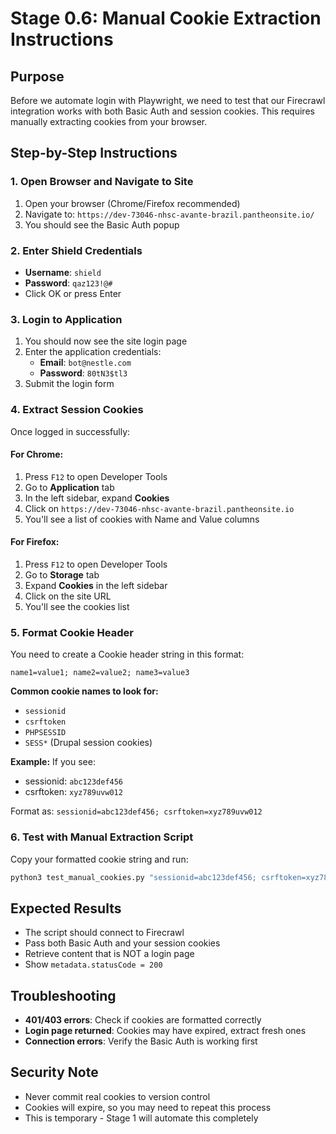 # Stage 0.6: Manual Cookie Extraction Instructions

## Purpose
Before we automate login with Playwright, we need to test that our Firecrawl integration works with both Basic Auth and session cookies. This requires manually extracting cookies from your browser.

## Step-by-Step Instructions

### 1. Open Browser and Navigate to Site
1. Open your browser (Chrome/Firefox recommended)
2. Navigate to: `https://dev-73046-nhsc-avante-brazil.pantheonsite.io/`
3. You should see the Basic Auth popup

### 2. Enter Shield Credentials
- **Username**: `shield`
- **Password**: `qaz123!@#`
- Click OK or press Enter

### 3. Login to Application
1. You should now see the site login page
2. Enter the application credentials:
   - **Email**: `bot@nestle.com`
   - **Password**: `80tN3$tl3`
3. Submit the login form

### 4. Extract Session Cookies
Once logged in successfully:

#### For Chrome:
1. Press `F12` to open Developer Tools
2. Go to **Application** tab
3. In the left sidebar, expand **Cookies**
4. Click on `https://dev-73046-nhsc-avante-brazil.pantheonsite.io`
5. You'll see a list of cookies with Name and Value columns

#### For Firefox:
1. Press `F12` to open Developer Tools
2. Go to **Storage** tab
3. Expand **Cookies** in the left sidebar
4. Click on the site URL
5. You'll see the cookies list

### 5. Format Cookie Header
You need to create a Cookie header string in this format:
```
name1=value1; name2=value2; name3=value3
```

**Common cookie names to look for:**
- `sessionid`
- `csrftoken` 
- `PHPSESSID`
- `SESS*` (Drupal session cookies)

**Example:**
If you see:
- sessionid: `abc123def456`
- csrftoken: `xyz789uvw012`

Format as: `sessionid=abc123def456; csrftoken=xyz789uvw012`

### 6. Test with Manual Extraction Script
Copy your formatted cookie string and run:
```bash
python3 test_manual_cookies.py "sessionid=abc123def456; csrftoken=xyz789uvw012"
```

## Expected Results
- The script should connect to Firecrawl
- Pass both Basic Auth and your session cookies
- Retrieve content that is NOT a login page
- Show `metadata.statusCode = 200`

## Troubleshooting
- **401/403 errors**: Check if cookies are formatted correctly
- **Login page returned**: Cookies may have expired, extract fresh ones
- **Connection errors**: Verify the Basic Auth is working first

## Security Note
- Never commit real cookies to version control
- Cookies will expire, so you may need to repeat this process
- This is temporary - Stage 1 will automate this completely